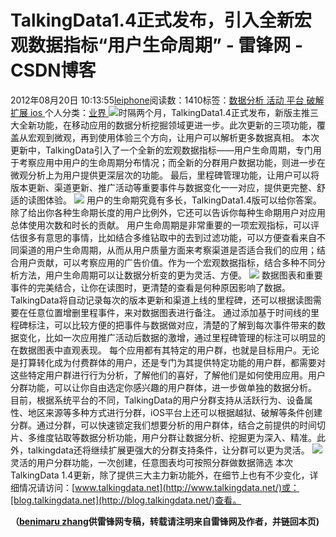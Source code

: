 
# TalkingData1.4正式发布，引入全新宏观数据指标“用户生命周期” - 雷锋网 - CSDN博客


2012年08月20日 10:13:55[leiphone](https://me.csdn.net/leiphone)阅读数：1410标签：[数据分析																](https://so.csdn.net/so/search/s.do?q=数据分析&t=blog)[活动																](https://so.csdn.net/so/search/s.do?q=活动&t=blog)[平台																](https://so.csdn.net/so/search/s.do?q=平台&t=blog)[破解																](https://so.csdn.net/so/search/s.do?q=破解&t=blog)[扩展																](https://so.csdn.net/so/search/s.do?q=扩展&t=blog)[ios																](https://so.csdn.net/so/search/s.do?q=ios&t=blog)[
							](https://so.csdn.net/so/search/s.do?q=扩展&t=blog)[
																					](https://so.csdn.net/so/search/s.do?q=破解&t=blog)个人分类：[业界																](https://blog.csdn.net/leiphone/article/category/873390)
[
																								](https://so.csdn.net/so/search/s.do?q=破解&t=blog)
[
				](https://so.csdn.net/so/search/s.do?q=平台&t=blog)
[
			](https://so.csdn.net/so/search/s.do?q=平台&t=blog)
[
		](https://so.csdn.net/so/search/s.do?q=活动&t=blog)
[
	](https://so.csdn.net/so/search/s.do?q=数据分析&t=blog)
![](http://www.leiphone.com/wp-content/uploads/2012/08/mobile-web-app-user1.png)时隔两个月，TalkingData1.4正式发布，新版主推三大全新功能，在移动应用的数据分析挖掘领域更进一步。此次更新的三项功能，覆盖从宏观到微观，再到使用体验三个方向，让用户可以解析更多数据真相。
本次更新中，TalkingData引入了一个全新的宏观数据指标——用户生命周期，专门用于考察应用中用户的生命周期分布情况；而全新的分群用户数据功能，则进一步在微观分析上为用户提供更深层次的功能。
最后，里程碑管理功能，让用户可以将版本更新、渠道更新、推广活动等重要事件与数据变化一一对应，提供更完整、舒适的读图体验。
![](http://www.leiphone.com/wp-content/uploads/2012/08/%E7%94%A8%E6%88%B7%E7%94%9F%E5%91%BD%E5%91%A8%E6%9C%9F.jpg)
用户的生命期究竟有多长，TalkingData1.4版可以给你答案。除了给出你各种生命期长度的用户比例外，它还可以告诉你每种生命期用户对应用总体使用次数和时长的贡献。
用户生命周期是非常重要的一项宏观指标，可以评估很多有意思的事情，比如结合多维钻取中的去到过滤功能，可以方便查看来自不同渠道的用户生命周期，从而从用户质量方面来考察渠道是否适合我们的应用；结合用户贡献，可以考察应用的广告价值。作为一个宏观数据指标，结合多种不同分析方法，用户生命周期可以让数据分析变的更为灵活、方便。
![](http://www.leiphone.com/wp-content/uploads/2012/08/%E9%87%8C%E7%A8%8B%E7%A2%91%E7%AE%A1%E7%90%86.jpg)
数据图表和重要事件的完美结合，让你在读图时，更清楚的查看是何种原因影响了数据。TalkingData将自动记录每次的版本更新和渠道上线的里程碑，还可以根据读图需要在任意位置增删里程事件，来对数据图表进行备注。
通过添加基于时间线的里程碑标注，可以比较方便的把事件与数据做对应，清楚的了解到每次事件带来的数据变化，比如一次应用推广活动后数据的激增，通过里程碑管理的标注可以明显的在数据图表中直观表现。
每个应用都有其特定的用户群，也就是目标用户。无论是打算转化成为付费群体的用户，还是专门为其提供特定功能的用户群，都需要对这些特定用户群进行行为分析，了解他们的喜好，了解他们是如何使用应用。用户分群功能，可以让你自由选定你感兴趣的用户群体，进一步做单独的数据分析。
目前，根据系统平台的不同，TalkingData的用户分群支持从活跃行为、设备属性、地区来源等多种方式进行分群，iOS平台上还可以根据越狱、破解等条件创建分群。通过分群，可以快速锁定我们想要分析的用户群体，结合之前提供的时间切片、多维度钻取等数据分析功能，用户分群让数据分析、挖掘更为深入、精准。此外，talkingdata还将继续扩展更强大的分群支持条件，让分群可以更为灵活。
![](http://www.leiphone.com/wp-content/uploads/2012/08/%E7%94%A8%E6%88%B7%E5%88%86%E7%BE%A4.jpg)
灵活的用户分群功能，一次创建，任意图表均可按照分群做数据筛选
本次TalkingData 1.4更新，除了提供三大主力新功能外，在细节上也有不少变化，详细情况请访问：[www.talkingdata.net](http://www.talkingdata.net/)或：[blog.talkingdata.net](http://blog.talkingdata.net/)查看。

**（****[benimaru
 zhang](http://www.leiphone.com/author/zhc)****供****雷锋网****专稿，转载请注明来自雷锋网及作者，并链回本页)**

